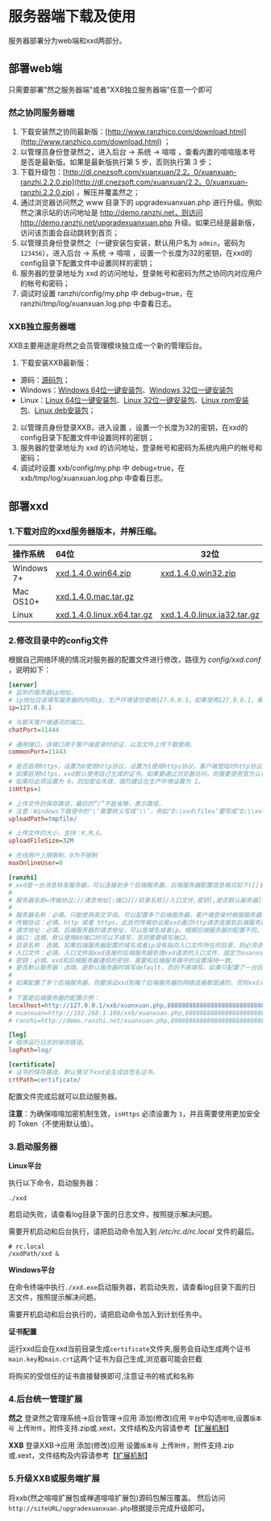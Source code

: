 # 服务器端下载及使用

服务器部署分为web端和xxd两部分。


## 部署web端

只需要部署"然之服务器端"或者"XXB独立服务器端"任意一个即可

### 然之协同服务器端

1. 下载安装然之协同最新版：[http://www.ranzhico.com/download.html](http://www.ranzhico.com/download.html) ；
2. 以管理员身份登录然之，进入后台 -> 系统 -> 喧喧 ，查看内置的喧喧版本号是否是最新版。如果是最新版执行第 5 步，否则执行第 3 步；
3. 下载升级包：[http://dl.cnezsoft.com/xuanxuan/2.2。0/xuanxuan-ranzhi.2.2.0.zip](http://dl.cnezsoft.com/xuanxuan/2.2。0/xuanxuan-ranzhi.2.2.0.zip) ，解压并覆盖然之；
4. 通过浏览器访问然之 www 目录下的 upgradexuanxuan.php 进行升级。例如然之演示站的访问地址是 http://demo.ranzhi.net，则访问 http://demo.ranzhi.net/upgradexuanxuan.php 升级。如果已经是最新版，访问该页面会自动跳转到首页；
5. 以管理员身份登录然之（一键安装包安装，默认用户名为 `admin`，密码为 `123456`），进入后台 -> 系统 -> 喧喧 ，设置一个长度为32的密钥，在xxd的config目录下配置文件中设置同样的密钥；
6. 服务器的登录地址为 xxd 的访问地址，登录帐号和密码为然之协同内对应用户的帐号和密码；
7. 调试时设置 ranzhi/config/my.php 中 debug=true，在 ranzhi/tmp/log/xuanxuan.log.php 中查看日志。

### XXB独立服务器端

XXB主要用途是将然之会员管理模块独立成一个新的管理后台。

1. 下载安装XXB最新版：
  * 源码：[源码包](http://dl.cnezsoft.com/xuanxuan/1.4/xxb.1.0.zip)；
  * Windows：[Windows 64位一键安装包](http://dl.cnezsoft.com/xuanxuan/1.4/xxb.1.0.win_64.exe)、[Windows 32位一键安装包](http://dl.cnezsoft.com/xuanxuan/1.4/xxb.1.0.win_32.exe)
  * Linux：[Linux 64位一键安装包](http://dl.cnezsoft.com/xuanxuan/1.4/xxb.1.0.zbox_64.tar.gz)、[Linux 32位一键安装包](http://dl.cnezsoft.com/xuanxuan/1.4/xxb.1.0.zbox_32.tar.gz)、[Linux rpm安装包](http://dl.cnezsoft.com/xuanxuan/1.4/xxb-1.0-1.noarch.rpm)、[Linux deb安装包](http://dl.cnezsoft.com/xuanxuan/1.4/xxb-1.0.deb)；
2. 以管理员身份登录XXB，进入设置 ，设置一个长度为32的密钥，在xxd的config目录下配置文件中设置同样的密钥；
3. 服务器的登录地址为 xxd 的访问地址，登录帐号和密码为系统内用户的帐号和密码；
4. 调试时设置 xxb/config/my.php 中 debug=true，在 xxb/tmp/log/xuanxuan.log.php 中查看日志。


## 部署xxd

### 1.下载对应的xxd服务器版本，并解压缩。

| 操作系统       | 64位                                      | 32位                                      |
| :--------- | :--------------------------------------- | ---------------------------------------- |
| Windows 7+ | [xxd.1.4.0.win64.zip](http://dl.cnezsoft.com/xuanxuan/1.4/xxd.1.4.0.win64.zip) | [xxd.1.4.0.win32.zip](http://dl.cnezsoft.com/xuanxuan/1.4/xxd.1.4.0.win32.zip) |
| Mac OS10+  | [xxd.1.4.0.mac.tar.gz](http://dl.cnezsoft.com/xuanxuan/1.4/xxd.1.4.0.mac.tar.gz) |                                          |
| Linux      | [xxd.1.4.0.linux.x64.tar.gz](http://dl.cnezsoft.com/xuanxuan/1.4/xxd.1.4.0.linux.x64.tar.gz) | [xxd.1.4.0.linux.ia32.tar.gz](http://dl.cnezsoft.com/xuanxuan/1.4/xxd.1.4.0.linux.ia32.tar.gz) |

### 2.修改目录中的config文件

根据自己网络环境的情况对服务器的配置文件进行修改，路径为 *config/xxd.conf* ，说明如下：

```ini
[server]
# 监听的服务器ip地址。
# ip地址应该填写服务器的内网ip，生产环境请勿使用127.0.0.1。如果使用127.0.0.1，客户端只能通过127.0.0.1登录。
ip=127.0.0.1

# 与聊天客户端通讯的端口。
chatPort=11444

# 通用端口，该端口用于客户端登录时验证，以及文件上传下载使用。
commonPort=11443

# 是否启用https，设置为0使用http协议，设置为1使用https协议。客户端登陆时http协议要和此处设置保持一致。
# 如果启用https，xxd默认使用自己生成的证书。如果要通过浏览器访问，则需要使用官方认证的证书替换证书保存路径(证书保存路径在配置文件最后配置)下的证书。替换的证书要和原来的证书名保持一致。
# 如果将此项设置为 0，则加密会失效，强烈建议在生产环境设置为 1。
isHttps=1

# 上传文件的保存路径，最后的“/”不能省略，表示路径。
# 注意：Windows下路径中的‘\’需要转义写成‘\\’，例如‘D:\xxd\files’要写成‘D:\\xxd\\files’。
uploadPath=tmpfile/

# 上传文件的大小，支持：K,M,G。
uploadFileSize=32M

# 在线用户上限限制，0为不限制
maxOnlineUser=0

[ranzhi]
# xxd是一台消息转发服务器，可以连接到多个后端服务器。后端服务器配置信息格式如下([]表示此内容为选填项)：
#
# 服务器名称=传输协议://请求地址[:端口][/目录名称]/入口文件,密钥[,是否默认服务器]
#
# 服务器名称：必填。只能使用英文字母。可以配置多个后端服务器，客户端登录时根据服务器名称区分连接到哪个后端服务器。
# 传输协议：必填。http 或者 https。此处的传输协议是xxd通过http请求连接到后端服务器时使用，使用哪种传输协议取决于后端服务器的配置，与上文中的isHttps配置无关。
# 请求地址：必填。后端服务器的请求地址，可以是域名或者ip。根据后端服务器的配置不同，可能需要添加目录名称。
# 端口：选填。默认使用80端口时可以不填写，否则需要填写端口。
# 目录名称：选填。如果后端服务器配置的域名或者ip没有指向入口文件所在的目录，则必须添加目录名称。
# 入口文件：必填。入口文件指xxd连接的后端服务器处理xxd请求的入口文件，固定为xuanxuan.php。
# 密钥：必填。xxd和后端服务器通信的密钥，需要和后端服务器中的设置保持一致。
# 是否默认服务器：选填。是默认服务器时填写default，否则不用填写。如果只配置了一台后端服务器，必须填写。如果客户端的登录地址不填写后端服务器名称，则连接到默认的后端服务器。
#
# 如果配置了多个后端服务器，则要保证xxd到每个后端服务器的网络连接都是通的，否则xxd无法启动。
#
# 下面是后端服务器的配置示例：
localhost=http://127.0.0.1/xxb/xuanxuan.php,88888888888888888888888888888888,default
# xuanxuan=http://192.268.1.100/xxb/xuanxuan.php,88888888888888888888888888888888
# ranzhi=http://demo.ranzhi.net/xuanxuan.php,88888888888888888888888888888888

[log]
# 程序运行日志的保存路径。
logPath=log/

[certificate]
# 证书的保存路径，默认情况下xxd会生成自签名证书。
crtPath=certificate/
```

配置文件完成后就可以启动服务器。

**注意**：为确保喧喧加密机制生效，`isHttps` 必须设置为 `1`，并且需要使用更加安全的 Token（不使用默认值）。

### 3.启动服务器

**Linux平台**

执行以下命令，启动服务器：

```shell
./xxd
```

若启动失败，请查看log目录下面的日志文件，按照提示解决问题。

需要开机启动和后台执行，请把启动命令加入到 */etc/rc.d/rc.local* 文件的最后。

```shell
# rc.local
/xxdPath/xxd &
```

**Windows平台**

在命令终端中执行`./xxd.exe`启动服务器，若启动失败，请查看log目录下面的日志文件，按照提示解决问题。

需要开机启动和后台执行的，请把启动命令加入到计划任务中。

**证书配置**

运行xxd后会在xxd当前目录生成`certificate`文件夹,服务会自动生成两个证书`main.key`和`main.crt`这两个证书为自己生成,浏览器可能会拦截

将购买的受信任的证书直接替换即可,注意证书的格式和名称

### 4.后台统一管理扩展
**然之**
登录然之管理系统->后台管理->应用
添加(修改)应用
``平台``中勾选``喧喧``,设置``版本号``
上传``附件``，附件支持.zip或.xext，文件结构及内容请参考【[扩展机制](http://xuan.im/page/extensions.html)】

**XXB**
登录XXB->应用
添加(修改)应用
设置``版本号``
上传``附件``，附件支持.zip或.xext，文件结构及内容请参考【[扩展机制](http://xuan.im/page/extensions.html)】

### 5.升级XXB或服务端扩展
将xxb(然之喧喧扩展包或禅道喧喧扩展包)源码包解压覆盖。
然后访问``http://siteURL/upgradexuanxuan.php``根据提示完成升级即可。
